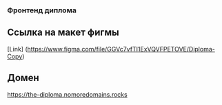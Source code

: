 ### Фронтенд диплома

## Ссылка на макет фигмы
[Link] (https://www.figma.com/file/GGVc7vfTI1ExVQVFPETOVE/Diploma-Copy)

## Домен
https://the-diploma.nomoredomains.rocks
